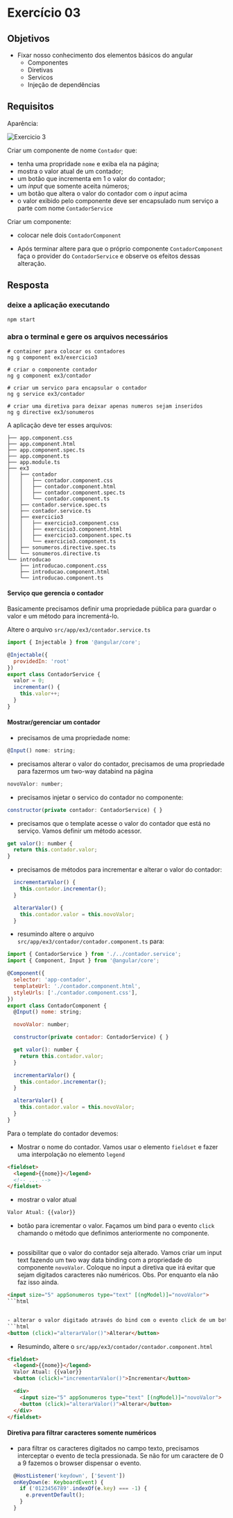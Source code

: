 # Exercício 03

## Objetivos

* Fixar nosso conhecimento dos elementos básicos do angular
  * Componentes
  * Diretivas
  * Servicos
  * Injeção de dependências

## Requisitos
Aparência:

![Exercicio 3](img/ex3.png)

Criar um componente de nome `Contador` que:

- tenha uma propridade `nome` e exiba ela na página;
- mostra o valor atual de um contador;
- um botão que incrementa em 1 o valor do contador;
- um *input* que somente aceita números;
- um botão que altera o valor do contador com o *input* acima
- o valor exibido pelo componente deve ser encapsulado num serviço a parte com nome `ContadorService`

Criar um componente:

- colocar nele dois `ContadorComponent`

- Após terminar altere para que o próprio componente `ContadorComponent` faça o provider do `ContadorService` e observe os efeitos dessas alteração.

## Resposta

### deixe a aplicação executando

```
npm start
```

### abra o terminal e gere os arquivos necessários

```
# container para colocar os contadores
ng g component ex3/exercicio3

# criar o componente contador
ng g component ex3/contador

# criar um servico para encapsular o contador
ng g service ex3/contador

# criar uma diretiva para deixar apenas numeros sejam inseridos
ng g directive ex3/sonumeros
```

A aplicação deve ter esses arquivos:
```
├── app.component.css
├── app.component.html
├── app.component.spec.ts
├── app.component.ts
├── app.module.ts
├── ex3
│   ├── contador
│   │   ├── contador.component.css
│   │   ├── contador.component.html
│   │   ├── contador.component.spec.ts
│   │   └── contador.component.ts
│   ├── contador.service.spec.ts
│   ├── contador.service.ts
│   ├── exercicio3
│   │   ├── exercicio3.component.css
│   │   ├── exercicio3.component.html
│   │   ├── exercicio3.component.spec.ts
│   │   └── exercicio3.component.ts
│   ├── sonumeros.directive.spec.ts
│   └── sonumeros.directive.ts
└── introducao
    ├── introducao.component.css
    ├── introducao.component.html
    └── introducao.component.ts
```

#### Serviço que gerencia o contador

Basicamente precisamos definir uma propriedade pública para guardar o valor e um método para incrementá-lo.

Altere o arquivo `src/app/ex3/contador.service.ts`

```javascript
import { Injectable } from '@angular/core';

@Injectable({
  providedIn: 'root'
})
export class ContadorService {
  valor = 0;
  incrementar() {
    this.valor++;
  }
}
```

#### Mostrar/gerenciar um contador

- precisamos de uma propriedade nome:
```javascript
@Input() nome: string;
```

- precisamos alterar o valor do contador, precisamos de uma propriedade para fazermos um two-way databind na página
```javascript
novoValor: number;
```

- precisamos injetar o servico do contador no componente:
```javascript
constructor(private contador: ContadorService) { }
```

- precisamos que o template acesse o valor do contador que está no serviço. Vamos definir um método acessor.
```javascript
get valor(): number {
  return this.contador.valor;
}
```

- precisamos de métodos para incrementar e alterar o valor do contador:
```javascript
  incrementarValor() {
    this.contador.incrementar();
  }

  alterarValor() {
    this.contador.valor = this.novoValor;
  }
```

- resumindo altere o arquivo `src/app/ex3/contador/contador.component.ts` para:
```javascript
import { ContadorService } from './../contador.service';
import { Component, Input } from '@angular/core';

@Component({
  selector: 'app-contador',
  templateUrl: './contador.component.html',
  styleUrls: ['./contador.component.css'],
})
export class ContadorComponent {
  @Input() nome: string;

  novoValor: number;

  constructor(private contador: ContadorService) { }

  get valor(): number {
    return this.contador.valor;
  }

  incrementarValor() {
    this.contador.incrementar();
  }

  alterarValor() {
    this.contador.valor = this.novoValor;
  }
}

```

Para o template do contador devemos:

- Mostrar o nome do contador. Vamos usar o elemento `fieldset` e fazer uma interpolação no elemento `legend`

```html
<fieldset>
  <legend>{{nome}}</legend>
  <!-- ... -->
</fieldset>
```

- mostrar o valor atual
```html
Valor Atual: {{valor}}
```

- botão para icrementar o valor. Façamos um bind para o evento `click` chamando o método que definimos anteriormente no componente.
```html<button (click)="incrementarValor()">Incrementar</button>
```

- possibilitar que o valor do contador seja alterado. Vamos criar um input text fazendo um two way data binding com a propriedade do componente `novoValor`. Coloque no input a diretiva que irá evitar que sejam digitados caracteres não numéricos. Obs. Por enquanto ela não faz isso ainda.
```html
<input size="5" appSonumeros type="text" [(ngModel)]="novoValor">
```html


- alterar o valor digitado através do bind com o evento click de um botão
```html
<button (click)="alterarValor()">Alterar</button>
```

- Resumindo, altere o `src/app/ex3/contador/contador.component.html`
```html
<fieldset>
  <legend>{{nome}}</legend>
  Valor Atual: {{valor}}
  <button (click)="incrementarValor()">Incrementar</button>

  <div>
    <input size="5" appSonumeros type="text" [(ngModel)]="novoValor">
    <button (click)="alterarValor()">Alterar</button>
  </div>
</fieldset>
```

#### Diretiva para filtrar caracteres somente numéricos
- para filtrar os caracteres digitados no campo texto, precisamos interceptar o evento de tecla pressionada. Se não for um caractere de 0 a 9 fazemos o browser dispensar o evento.
```javascript
  @HostListener('keydown', ['$event'])
  onKeyDown(e: KeyboardEvent) {
    if ('0123456789'.indexOf(e.key) === -1) {
      e.preventDefault();
    }
  }
```
